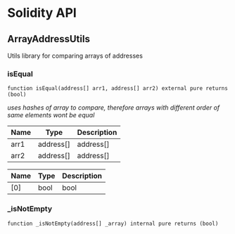 # Solidity API

## ArrayAddressUtils

Utils library for comparing arrays of addresses

### isEqual

```solidity
function isEqual(address[] arr1, address[] arr2) external pure returns (bool)
```

_uses hashes of array to compare, therefore arrays with different order of same elements wont be equal_

| Name | Type | Description |
| ---- | ---- | ----------- |
| arr1 | address[] | address[] |
| arr2 | address[] | address[] |

| Name | Type | Description |
| ---- | ---- | ----------- |
| [0] | bool | bool |

### _isNotEmpty

```solidity
function _isNotEmpty(address[] _array) internal pure returns (bool)
```

